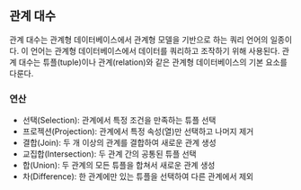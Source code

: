 ## 관계 대수
관계 대수는 관계형 데이터베이스에서 관계형 모델을 기반으로 하는 쿼리 언어의 일종이다. 이 언어는 관계형 데이터베이스에서 데이터를 쿼리하고 조작하기 위해 사용된다. 관계 대수는 튜플(tuple)이나 관계(relation)와 같은 관계형 데이터베이스의 기본 요소를 다룬다.

### 연산

- 선택(Selection): 관계에서 특정 조건을 만족하는 튜플 선택
- 프로젝션(Projection): 관계에서 특정 속성(열)만 선택하고 나머지 제거
- 결합(Join): 두 개 이상의 관계를 결합하여 새로운 관계 생성
- 교집합(Intersection): 두 관계 간의 공통된 튜플 선택
- 합(Union): 두 관계의 모든 튜플을 합쳐서 새로운 관계 생성
- 차(Difference): 한 관계에만 있는 튜플을 선택하여 다른 관계에서 제외